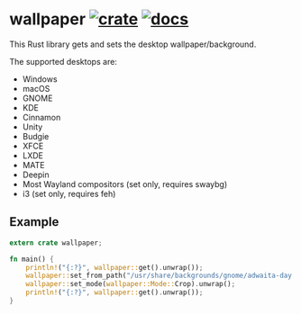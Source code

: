 # wallpaper [![crate](https://img.shields.io/crates/v/wallpaper.svg)](https://crates.io/crates/wallpaper) [![docs](https://docs.rs/wallpaper/badge.svg)](https://docs.rs/wallpaper)
This Rust library gets and sets the desktop wallpaper/background.

The supported desktops are:
* Windows
* macOS
* GNOME
* KDE
* Cinnamon
* Unity
* Budgie
* XFCE
* LXDE
* MATE
* Deepin
* Most Wayland compositors (set only, requires swaybg)
* i3 (set only, requires feh)

## Example
```rust
extern crate wallpaper;

fn main() {
    println!("{:?}", wallpaper::get().unwrap());
    wallpaper::set_from_path("/usr/share/backgrounds/gnome/adwaita-day.png").unwrap();
    wallpaper::set_mode(wallpaper::Mode::Crop).unwrap();
    println!("{:?}", wallpaper::get().unwrap());
}
```
